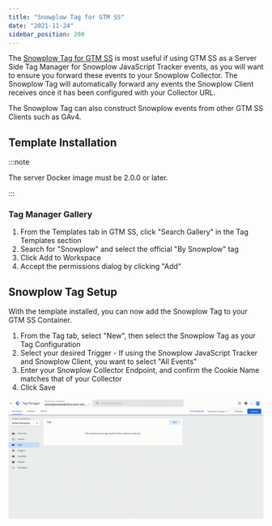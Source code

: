 ```yaml
---
title: "Snowplow Tag for GTM SS"
date: "2021-11-24"
sidebar_position: 200
---
```


The [Snowplow Tag for GTM SS](https://tagmanager.google.com/gallery/#/owners/snowplow/templates/snowplow-gtm-server-side-tag) is most useful if using GTM SS as a Server Side Tag Manager for Snowplow JavaScript Tracker events, as you will want to ensure you forward these events to your Snowplow Collector. The Snowplow Tag will automatically forward any events the Snowplow Client receives once it has been configured with your Collector URL.

The Snowplow Tag can also construct Snowplow events from other GTM SS Clients such as GAv4.

## Template Installation

:::note

The server Docker image must be 2.0.0 or later.

:::

### Tag Manager Gallery

1. From the Templates tab in GTM SS, click "Search Gallery" in the Tag Templates section
2. Search for "Snowplow" and select the official "By Snowplow" tag
3. Click Add to Workspace
4. Accept the permissions dialog by clicking "Add"

## Snowplow Tag Setup

With the template installed, you can now add the Snowplow Tag to your GTM SS Container.

1. From the Tag tab, select "New", then select the Snowplow Tag as your Tag Configuration
2. Select your desired Trigger - If using the Snowplow JavaScript Tracker and Snowplow Client, you want to select "All Events"
3. Enter your Snowplow Collector Endpoint, and confirm the Cookie Name matches that of your Collector
4. Click Save

![](images/tagsetup.gif)
